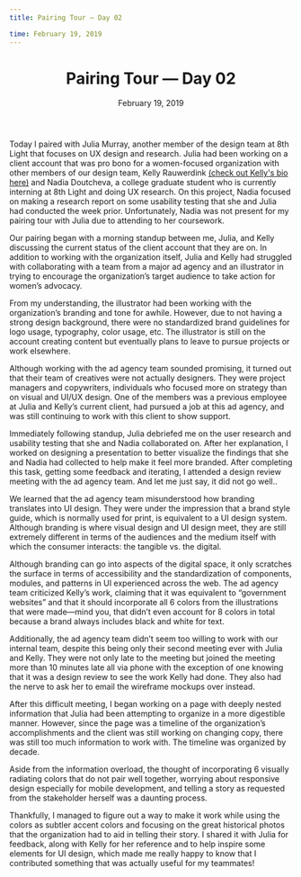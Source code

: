 ```yaml
---
title: Pairing Tour — Day 02

time: February 19, 2019
---
```


<main class='blogposts__container'>
  <header class='header-main'>
    <h1>Pairing Tour — Day 02</h1>
    <time datetime="2019-02-19">February 19, 2019</time>
  </header>

<p>Today I paired with Julia Murray, another member of the design team at 8th Light that focuses on UX design and research. Julia had been working on a client account that was pro bono for a women-focused organization with other members of our design team, Kelly Rauwerdink <a href="/2019/02/18/post15.html">(check out Kelly's bio here)</a> and Nadia Doutcheva, a college graduate student who is currently interning at 8th Light and doing UX research. On this project, Nadia focused on making a research report on some usability testing that she and Julia had conducted the week prior. Unfortunately, Nadia was not present for my pairing tour with Julia due to attending to her coursework.</p>

<p>Our pairing began with a morning standup between me, Julia, and Kelly discussing the current status of the client account that they are on. In addition to working with the organization itself, Julia and Kelly had struggled with collaborating with a team from a major ad agency and an illustrator in trying to encourage the organization’s target audience to take action for women’s advocacy.</p>

<p>From my understanding, the illustrator had been working with the organization’s branding and tone for awhile. However, due to not having a strong design background, there were no standardized brand guidelines for logo usage, typography, color usage, etc. The illustrator is still on the account creating content but eventually plans to leave to pursue projects or work elsewhere.</p>

<p>Although working with the ad agency team sounded promising, it turned out that their team of creatives were not actually designers. They were project managers and copywriters, individuals who focused more on strategy than on visual and UI/UX design. One of the members was a previous employee at Julia and Kelly’s current client, had pursued a job at this ad agency, and was still continuing to work with this client to show support.</p>

<p>Immediately following standup, Julia debriefed me on the user research and usability testing that she and Nadia collaborated on. After her explanation, I worked on designing a presentation to better visualize the findings that she and Nadia had collected to help make it feel more branded. After completing this task, getting some feedback and iterating, I attended a design review meeting with the ad agency team. And let me just say, it did not go well..</p>

<p>We learned that the ad agency team misunderstood how branding translates into UI design. They were under the impression that a brand style guide, which is normally used for print, is equivalent to a UI design system. Although branding is where visual design and UI design meet, they are still extremely different in terms of the audiences and the medium itself with which the consumer interacts: the tangible vs. the digital.</p>

<p>Although branding can go into aspects of the digital space, it only scratches the surface in terms of accessibility and the standardization of components, modules, and patterns in UI experienced across the web. The ad agency team criticized Kelly’s work, claiming that it was equivalent to “government websites” and that it should incorporate all 6 colors from the illustrations that were made—mind you, that didn’t even account for 8 colors in total because a brand always includes black and white for text.</p>

<p>Additionally, the ad agency team didn’t seem too willing to work with our internal team, despite this being only their second meeting ever with Julia and Kelly. They were not only late to the meeting but joined the meeting more than 10 minutes late all via phone with the exception of one knowing that it was a design review to see the work Kelly had done. They also had the nerve to ask her to email the wireframe mockups over instead.</p>

<p>After this difficult meeting, I began working on a page with deeply nested information that Julia had been attempting to organize in a more digestible manner. However, since the page was a timeline of the organization’s accomplishments and the client was still working on changing copy, there was still too much information to work with. The timeline was organized by decade.</p>

<p>Aside from the information overload, the thought of incorporating 6 visually radiating colors that do not pair well together, worrying about responsive design especially for mobile development, and telling a story as requested from the stakeholder herself was a daunting process.</p>

<p>Thankfully, I managed to figure out a way to make it work while using the colors as subtler accent colors and focusing on the great historical photos that the organization had to aid in telling their story. I shared it with Julia for feedback, along with Kelly for her reference and to help inspire some elements for UI design, which made me really happy to know that I contributed something that was actually useful for my teammates!</p>
</main>